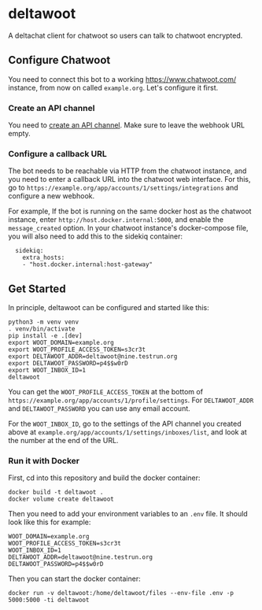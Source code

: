 # deltawoot

A deltachat client for chatwoot so users can talk to chatwoot encrypted.

## Configure Chatwoot

You need to connect this bot to a working <https://www.chatwoot.com/> instance,
from now on called `example.org`.
Let's configure it first.

### Create an API channel

You need to [create an API channel](https://www.chatwoot.com/hc/user-guide/articles/1677839703-how-to-create-an-api-channel-inbox#setup-the-api-channel).
Make sure to leave the webhook URL empty.

### Configure a callback URL

The bot needs to be reachable via HTTP from the chatwoot instance,
and you need to enter a callback URL into the chatwoot web interface.
For this, go to `https://example.org/app/accounts/1/settings/integrations`
and configure a new webhook.

For example,
If the bot is running on the same docker host as the chatwoot instance,
enter `http://host.docker.internal:5000`,
and enable the `message_created` option.
In your chatwoot instance's docker-compose file,
you will also need to add this to the sidekiq container:

```
  sidekiq:
    extra_hosts:
    - "host.docker.internal:host-gateway"
```

## Get Started

In principle, deltawoot can be configured and started like this:

```
python3 -m venv venv
. venv/bin/activate
pip install -e .[dev]
export WOOT_DOMAIN=example.org
export WOOT_PROFILE_ACCESS_TOKEN=s3cr3t
export DELTAWOOT_ADDR=deltawoot@nine.testrun.org
export DELTAWOOT_PASSWORD=p4$$w0rD
export WOOT_INBOX_ID=1
deltawoot
```

You can get the `WOOT_PROFILE_ACCESS_TOKEN`
at the bottom of `https://example.org/app/accounts/1/profile/settings`.
For `DELTAWOOT_ADDR`
and `DELTAWOOT_PASSWORD`
you can use any email account.

For the `WOOT_INBOX_ID`,
go to the settings of the API channel you created above
at `example.org/app/accounts/1/settings/inboxes/list`,
and look at the number at the end of the URL.

### Run it with Docker

First, cd into this repository and build the docker container:

```
docker build -t deltawoot .
docker volume create deltawoot
```

Then you need to add your environment variables to an `.env` file.
It should look like this for example:

```
WOOT_DOMAIN=example.org
WOOT_PROFILE_ACCESS_TOKEN=s3cr3t
WOOT_INBOX_ID=1
DELTAWOOT_ADDR=deltawoot@nine.testrun.org
DELTAWOOT_PASSWORD=p4$$w0rD
```

Then you can start the docker container:

```
docker run -v deltawoot:/home/deltawoot/files --env-file .env -p 5000:5000 -ti deltawoot
```
